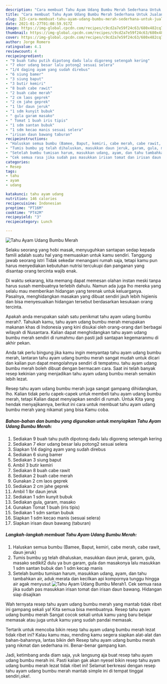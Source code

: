 ```yaml
---
description: "Cara membuat Tahu Ayam Udang Bumbu Merah Sederhana Untuk Jualan"
title: "Cara membuat Tahu Ayam Udang Bumbu Merah Sederhana Untuk Jualan"
slug: 325-cara-membuat-tahu-ayam-udang-bumbu-merah-sederhana-untuk-jualan
date: 2021-01-27T01:08:59.917Z
image: https://img-global.cpcdn.com/recipes/c9cd2a7e59f24c63/680x482cq70/tahu-ayam-udang-bumbu-merah-foto-resep-utama.jpg
thumbnail: https://img-global.cpcdn.com/recipes/c9cd2a7e59f24c63/680x482cq70/tahu-ayam-udang-bumbu-merah-foto-resep-utama.jpg
cover: https://img-global.cpcdn.com/recipes/c9cd2a7e59f24c63/680x482cq70/tahu-ayam-udang-bumbu-merah-foto-resep-utama.jpg
author: Jorge Romero
ratingvalue: 4.1
reviewcount: 4
recipeingredient:
- "9 buah tahu putih dipotong dadu lalu digoreng setengah kering"
- "7 ekor udang besar lalu potong2 sesuai selera"
- "1/4 daging ayam yang sudah direbus"
- "6 siung bamer"
- "3 siung baput"
- "3 butir kemiri"
- "8 buah cabe rawit"
- "2 buah cabe merah"
- "2 cm laos geprek"
- "2 cm jahe geprek"
- "1 lbr daun jeruk"
- "1 sdm kunyit bubuk"
- " gula garam masako"
- " Tomat 1 buah iris tipis"
- "1 sdm santan bubuk"
- "1 sdm kecao manis sesuai selera"
- "irisan daun bawang taburan"
recipeinstructions:
- "Haluskan semua bumbu (Bamee, Baput, kemiri, cabe merah, cabe rawit, daun jeruk)"
- "Tumis bumbu yg telah dihaluskan, masukkan daun jeruk, garam, gula, masako sedikit2 dulu ya bun garam, gula dan masakonya lalu masukkan 1 sdm santan bubuk dan 1 sdm kecap manis"
- "Setelah bumbu tumisan harum, masukkan udang, ayam, dan tahu tambahkan air, aduk merata dan kecilkan api kompornya tunggu hingga air agak menyusut"
- "Cek semua rasa jika sudah pas masukkan irisan tomat dan irisan daun bawang. Hidangan siap disajikan"
categories:
- Resep
tags:
- tahu
- ayam
- udang

katakunci: tahu ayam udang 
nutrition: 146 calories
recipecuisine: Indonesian
preptime: "PT16M"
cooktime: "PT42M"
recipeyield: "3"
recipecategory: Lunch

---
```



![Tahu Ayam Udang Bumbu Merah](https://img-global.cpcdn.com/recipes/c9cd2a7e59f24c63/680x482cq70/tahu-ayam-udang-bumbu-merah-foto-resep-utama.jpg)

Selaku seorang yang hobi masak, menyuguhkan santapan sedap kepada famili adalah suatu hal yang memuaskan untuk kamu sendiri. Tanggung jawab seorang istri Tidak sekedar menangani rumah saja, tetapi kamu pun harus menyediakan kebutuhan nutrisi tercukupi dan panganan yang disantap orang tercinta wajib enak.

Di waktu  sekarang, kita memang dapat memesan olahan instan meski tanpa harus susah membuatnya terlebih dahulu. Namun ada juga lho mereka yang selalu mau memberikan hidangan yang terenak untuk keluarganya. Pasalnya, menghidangkan masakan yang dibuat sendiri jauh lebih higienis dan bisa menyesuaikan hidangan tersebut berdasarkan kesukaan orang tercinta. 



Apakah anda merupakan salah satu penikmat tahu ayam udang bumbu merah?. Tahukah kamu, tahu ayam udang bumbu merah merupakan makanan khas di Indonesia yang kini disukai oleh orang-orang dari berbagai wilayah di Nusantara. Kalian dapat menghidangkan tahu ayam udang bumbu merah sendiri di rumahmu dan pasti jadi santapan kegemaranmu di akhir pekan.

Anda tak perlu bingung jika kamu ingin menyantap tahu ayam udang bumbu merah, lantaran tahu ayam udang bumbu merah sangat mudah untuk dicari dan kalian pun dapat mengolahnya sendiri di tempatmu. tahu ayam udang bumbu merah boleh dibuat dengan bermacam cara. Saat ini telah banyak resep kekinian yang menjadikan tahu ayam udang bumbu merah semakin lebih lezat.

Resep tahu ayam udang bumbu merah juga sangat gampang dihidangkan, lho. Kalian tidak perlu capek-capek untuk membeli tahu ayam udang bumbu merah, tetapi Kalian dapat menyiapkan sendiri di rumah. Untuk Kita yang hendak menyajikannya, berikut ini cara untuk membuat tahu ayam udang bumbu merah yang nikamat yang bisa Kamu coba.

<!--inarticleads1-->

##### Bahan-bahan dan bumbu yang digunakan untuk menyiapkan Tahu Ayam Udang Bumbu Merah:

1. Sediakan 9 buah tahu putih dipotong dadu lalu digoreng setengah kering
1. Sediakan 7 ekor udang besar lalu potong2 sesuai selera
1. Siapkan 1/4 daging ayam yang sudah direbus
1. Sediakan 6 siung bamer
1. Sediakan 3 siung baput
1. Ambil 3 butir kemiri
1. Sediakan 8 buah cabe rawit
1. Sediakan 2 buah cabe merah
1. Gunakan 2 cm laos geprek
1. Sediakan 2 cm jahe geprek
1. Ambil 1 lbr daun jeruk
1. Sediakan 1 sdm kunyit bubuk
1. Sediakan  gula, garam, masako
1. Gunakan  Tomat 1 buah (iris tipis)
1. Sediakan 1 sdm santan bubuk
1. Siapkan 1 sdm kecao manis (sesuai selera)
1. Siapkan irisan daun bawang (taburan)




<!--inarticleads2-->

##### Langkah-langkah membuat Tahu Ayam Udang Bumbu Merah:

1. Haluskan semua bumbu (Bamee, Baput, kemiri, cabe merah, cabe rawit, daun jeruk)
1. Tumis bumbu yg telah dihaluskan, masukkan daun jeruk, garam, gula, masako sedikit2 dulu ya bun garam, gula dan masakonya lalu masukkan 1 sdm santan bubuk dan 1 sdm kecap manis
1. Setelah bumbu tumisan harum, masukkan udang, ayam, dan tahu tambahkan air, aduk merata dan kecilkan api kompornya tunggu hingga air agak menyusut
<img src="//assets-global.cpcdn.com/assets/icons/button_play-2c75c40dde080a61004c1f40b05d8f140eaff45d7e9e6481dc71c63d2e7c4909.png" alt="Tahu Ayam Udang Bumbu Merah">1. Cek semua rasa jika sudah pas masukkan irisan tomat dan irisan daun bawang. Hidangan siap disajikan




Wah ternyata resep tahu ayam udang bumbu merah yang mantab tidak ribet ini gampang sekali ya! Kita semua bisa membuatnya. Resep tahu ayam udang bumbu merah Sangat cocok sekali untuk kamu yang baru belajar memasak atau juga untuk kamu yang sudah pandai memasak.

Tertarik untuk mencoba bikin resep tahu ayam udang bumbu merah lezat tidak ribet ini? Kalau kamu mau, mending kamu segera siapkan alat-alat dan bahan-bahannya, lantas bikin deh Resep tahu ayam udang bumbu merah yang nikmat dan sederhana ini. Benar-benar gampang kan. 

Jadi, ketimbang anda diam saja, yuk langsung aja buat resep tahu ayam udang bumbu merah ini. Pasti kalian gak akan nyesel bikin resep tahu ayam udang bumbu merah lezat tidak ribet ini! Selamat berkreasi dengan resep tahu ayam udang bumbu merah mantab simple ini di tempat tinggal sendiri,oke!.

